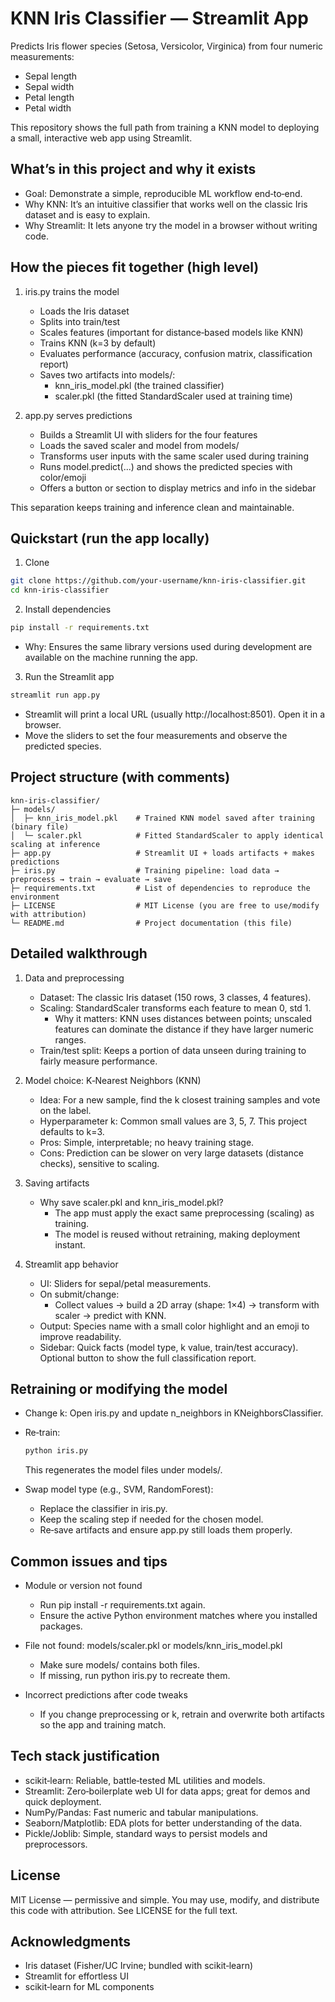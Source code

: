 # KNN Iris Classifier — Streamlit App

Predicts Iris flower species (Setosa, Versicolor, Virginica) from four numeric measurements:
- Sepal length
- Sepal width
- Petal length
- Petal width

This repository shows the full path from training a KNN model to deploying a small, interactive web app using Streamlit.

## What’s in this project and why it exists

- Goal: Demonstrate a simple, reproducible ML workflow end‑to‑end.
- Why KNN: It’s an intuitive classifier that works well on the classic Iris dataset and is easy to explain.
- Why Streamlit: It lets anyone try the model in a browser without writing code.

## How the pieces fit together (high level)

1. iris.py trains the model
   - Loads the Iris dataset
   - Splits into train/test
   - Scales features (important for distance‑based models like KNN)
   - Trains KNN (k=3 by default)
   - Evaluates performance (accuracy, confusion matrix, classification report)
   - Saves two artifacts into models/:
     - knn_iris_model.pkl (the trained classifier)
     - scaler.pkl (the fitted StandardScaler used at training time)

2. app.py serves predictions
   - Builds a Streamlit UI with sliders for the four features
   - Loads the saved scaler and model from models/
   - Transforms user inputs with the same scaler used during training
   - Runs model.predict(...) and shows the predicted species with color/emoji
   - Offers a button or section to display metrics and info in the sidebar

This separation keeps training and inference clean and maintainable.

## Quickstart (run the app locally)

1) Clone
```bash
git clone https://github.com/your-username/knn-iris-classifier.git
cd knn-iris-classifier
```

2) Install dependencies
```bash
pip install -r requirements.txt
```
- Why: Ensures the same library versions used during development are available on the machine running the app.

3) Run the Streamlit app
```bash
streamlit run app.py
```
- Streamlit will print a local URL (usually http://localhost:8501). Open it in a browser.
- Move the sliders to set the four measurements and observe the predicted species.

## Project structure (with comments)

```
knn-iris-classifier/
├─ models/
│  ├─ knn_iris_model.pkl    # Trained KNN model saved after training (binary file)
│  └─ scaler.pkl            # Fitted StandardScaler to apply identical scaling at inference
├─ app.py                   # Streamlit UI + loads artifacts + makes predictions
├─ iris.py                  # Training pipeline: load data → preprocess → train → evaluate → save
├─ requirements.txt         # List of dependencies to reproduce the environment
├─ LICENSE                  # MIT License (you are free to use/modify with attribution)
└─ README.md                # Project documentation (this file)
```

## Detailed walkthrough

1. Data and preprocessing
   - Dataset: The classic Iris dataset (150 rows, 3 classes, 4 features).
   - Scaling: StandardScaler transforms each feature to mean 0, std 1.
     - Why it matters: KNN uses distances between points; unscaled features can dominate the distance if they have larger numeric ranges.
   - Train/test split: Keeps a portion of data unseen during training to fairly measure performance.

2. Model choice: K‑Nearest Neighbors (KNN)
   - Idea: For a new sample, find the k closest training samples and vote on the label.
   - Hyperparameter k: Common small values are 3, 5, 7. This project defaults to k=3.
   - Pros: Simple, interpretable; no heavy training stage.
   - Cons: Prediction can be slower on very large datasets (distance checks), sensitive to scaling.

3. Saving artifacts
   - Why save scaler.pkl and knn_iris_model.pkl?
     - The app must apply the exact same preprocessing (scaling) as training.
     - The model is reused without retraining, making deployment instant.

4. Streamlit app behavior
   - UI: Sliders for sepal/petal measurements.
   - On submit/change:
     - Collect values → build a 2D array (shape: 1×4) → transform with scaler → predict with KNN.
   - Output: Species name with a small color highlight and an emoji to improve readability.
   - Sidebar: Quick facts (model type, k value, train/test accuracy). Optional button to show the full classification report.

## Retraining or modifying the model

- Change k: Open iris.py and update n_neighbors in KNeighborsClassifier.
- Re‑train:
  ```bash
  python iris.py
  ```
  This regenerates the model files under models/.

- Swap model type (e.g., SVM, RandomForest):
  - Replace the classifier in iris.py.
  - Keep the scaling step if needed for the chosen model.
  - Re‑save artifacts and ensure app.py still loads them properly.

## Common issues and tips

- Module or version not found
  - Run pip install -r requirements.txt again.
  - Ensure the active Python environment matches where you installed packages.

- File not found: models/scaler.pkl or models/knn_iris_model.pkl
  - Make sure models/ contains both files.
  - If missing, run python iris.py to recreate them.

- Incorrect predictions after code tweaks
  - If you change preprocessing or k, retrain and overwrite both artifacts so the app and training match.

## Tech stack justification

- scikit‑learn: Reliable, battle‑tested ML utilities and models.
- Streamlit: Zero‑boilerplate web UI for data apps; great for demos and quick deployment.
- NumPy/Pandas: Fast numeric and tabular manipulations.
- Seaborn/Matplotlib: EDA plots for better understanding of the data.
- Pickle/Joblib: Simple, standard ways to persist models and preprocessors.

## License

MIT License — permissive and simple. You may use, modify, and distribute this code with attribution. See LICENSE for the full text.

## Acknowledgments

- Iris dataset (Fisher/UC Irvine; bundled with scikit‑learn)
- Streamlit for effortless UI
- scikit‑learn for ML components
